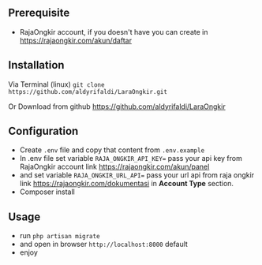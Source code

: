 ## Prerequisite
- RajaOngkir account, if you doesn't have you can create in https://rajaongkir.com/akun/daftar 
## Installation

Via Terminal (linux)
`git clone https://github.com/aldyrifaldi/LaraOngkir.git`

Or Download from github
https://github.com/aldyrifaldi/LaraOngkir

## Configuration
- Create `.env` file and copy that content from `.env.example`
-  In .env file set variable `RAJA_ONGKIR_API_KEY=` pass your api key from RajaOngkir account link https://rajaongkir.com/akun/panel
- and set variable `RAJA_ONGKIR_URL_API=`	pass your url api from raja ongkir link https://rajaongkir.com/dokumentasi in **Account Type** section.
- Composer install

## Usage
- run `php artisan migrate`
- and open in browser `http://localhost:8000` default
- enjoy
